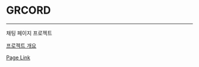 # GRCORD

---

채팅 페이지 프로젝트

[프로젝트 개요](https://skdding.notion.site/grcord-0f46ea3c405547caa69897c2e362a7a7)

[Page Link](https://grcord-skdding3.vercel.app/)
